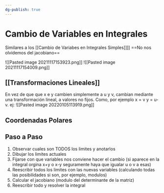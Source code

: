 ```yaml
---
dg-publish: true
---
```

# Cambio de Variables en Integrales

Similares a los [[Cambio de Variabes en Integrales Simples]]]]
==No nos olvidemos del jacobiano==

![[Pasted image 20211117153923.png]]
![[Pasted image 20211117154009.png]]
## [[Transformaciones Lineales]]
En vez de que que x e y cambien simplemente a u y v, cambian mediante una transformación lineal, a valores no fijos. Como, por ejemplo x = v y = u-v.
ej:
![[Pasted image 20220105113919.png]]

## Coordenadas Polares

## Paso a Paso
1) Observar cuales son TODOS los limites y anotarlos
2) Dibujar los limites actuales
3) Fijarse con que variables nos conviene hacer el cambio (si aparece en la integral orgina x+y o x-y seguramente haya que igualar u o v a esas)
4) Reescribir todos los limites con las nuevas variables (calculando todas las posibilidades si son, por ejemplo, modulos)
5) Calcular el jacobiano (modulo del determinante de la matriz)
6) Reescribir todo y resolver la integral